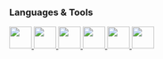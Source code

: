 ### Languages & Tools
<p align="left" pointer-events="none">
  <a href="https://www.acklandtechnology.com" target="_self">
  <img src="https://img.icons8.com/color/48/000000/c-programming.png" width="40" height="40"/>
  </a>
  <a href="https://www.acklandtechnology.com" target="_self">
    <img src="https://img.icons8.com/color/48/000000/c-plus-plus-logo.png" width="40" height="40"/>
  </a>
  <a href="https://www.acklandtechnology.com" target="_self">
    <img src="https://img.icons8.com/plasticine/50/000000/bash.png" width="40" height="40"/>
  </a>
  <a href="https://www.acklandtechnology.com" target="_self">
    <img src="https://img.icons8.com/external-xnimrodx-lineal-gradient-xnimrodx/64/000000/external-cpu-computer-xnimrodx-lineal-gradient-xnimrodx.png" width="40" height="40"/>
  </a>
  <a href="https://www.acklandtechnology.com" target="_self">
    <img src="https://img.icons8.com/nolan/64/circuit.png" width="40" height="40"/>
  </a>
  <a href="https://www.acklandtechnology.com" target="_self">
    <img src="https://img.icons8.com/external-vitaliy-gorbachev-flat-vitaly-gorbachev/58/000000/external-blockchain-cryptocurrency-vitaliy-gorbachev-flat-vitaly-gorbachev.png" width="40" height="40"/>
  </a>
</p>  



